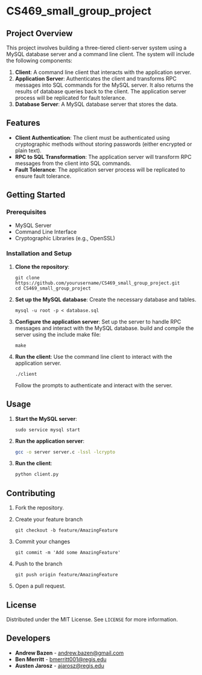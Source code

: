# CS469_small_group_project

## Project Overview

This project involves building a three-tiered client-server system using a MySQL database server and a command line client. The system will include the following components:

1. **Client**: A command line client that interacts with the application server.
2. **Application Server**: Authenticates the client and transforms RPC messages into SQL commands for the MySQL server. It also returns the results of database queries back to the client. The application server process will be replicated for fault tolerance.
3. **Database Server**: A MySQL database server that stores the data.

## Features

- **Client Authentication**: The client must be authenticated using cryptographic methods without storing passwords (either encrypted or plain text).
- **RPC to SQL Transformation**: The application server will transform RPC messages from the client into SQL commands.
- **Fault Tolerance**: The application server process will be replicated to ensure fault tolerance.

## Getting Started

### Prerequisites

- MySQL Server
- Command Line Interface
- Cryptographic Libraries (e.g., OpenSSL)

### Installation and Setup

1. **Clone the repository**:
    ```shell
    git clone https://github.com/yourusername/CS469_small_group_project.git
    cd CS469_small_group_project
    ```

2. **Set up the MySQL database**:
    Create the necessary database and tables.
    ```shell
    mysql -u root -p < database.sql
    ```

3. **Configure the application server**:
    Set up the server to handle RPC messages and interact with the MySQL database.
    build and compile the server using the include make file:
    ```shell
    make
    ```

4. **Run the client**:
    Use the command line client to interact with the application server.
    ```shell
    ./client
    ```
    Follow the prompts to authenticate and interact with the server.

## Usage

1. **Start the MySQL server**:
    ```shell
    sudo service mysql start
    ```

2. **Run the application server**:
    ```sh
    gcc -o server server.c -lssl -lcrypto
    ```

3. **Run the client**:
    ```sh
    python client.py
    ```

## Contributing

1. Fork the repository.
2. Create your feature branch 
    ```shell
    git checkout -b feature/AmazingFeature
    ```

3. Commit your changes 
    ```shell
    git commit -m 'Add some AmazingFeature'
    ```

4. Push to the branch 
    ```shell
    git push origin feature/AmazingFeature
    ```

5. Open a pull request.


## License

Distributed under the MIT License. See `LICENSE` for more information.

## Developers

- **Andrew Bazen** - [andrew.bazen@gmail.com](mailto:andrew.bazen@gmail.com)
- **Ben Merritt** - [bmerritt001@regis.edu](mailto:bmerritt001@regis.edu)
- **Austen Jarosz** - [ajarosz@regis.edu](mailto:ajarosz@regis.edu)

